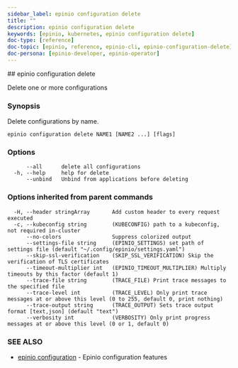 ```yaml
---
sidebar_label: epinio configuration delete
title: ""
description: epinio configuration delete
keywords: [epinio, kubernetes, epinio configuration delete]
doc-type: [reference]
doc-topic: [epinio, reference, epinio-cli, epinio-configuration-delete]
doc-persona: [epinio-developer, epinio-operator]
---
```


<head>
  <link rel="canonical" href="https://docs.epinio.io/references/commands/cli/configuration/epinio_configuration_delete"/>
</head>
## epinio configuration delete

Delete one or more configurations

### Synopsis

Delete configurations by name.

```
epinio configuration delete NAME1 [NAME2 ...] [flags]
```

### Options

```
      --all      delete all configurations
  -h, --help     help for delete
      --unbind   Unbind from applications before deleting
```

### Options inherited from parent commands

```
  -H, --header stringArray       Add custom header to every request executed
  -c, --kubeconfig string        (KUBECONFIG) path to a kubeconfig, not required in-cluster
      --no-colors                Suppress colorized output
      --settings-file string     (EPINIO_SETTINGS) set path of settings file (default "~/.config/epinio/settings.yaml")
      --skip-ssl-verification    (SKIP_SSL_VERIFICATION) Skip the verification of TLS certificates
      --timeout-multiplier int   (EPINIO_TIMEOUT_MULTIPLIER) Multiply timeouts by this factor (default 1)
      --trace-file string        (TRACE_FILE) Print trace messages to the specified file
      --trace-level int          (TRACE_LEVEL) Only print trace messages at or above this level (0 to 255, default 0, print nothing)
      --trace-output string      (TRACE_OUTPUT) Sets trace output format [text,json] (default "text")
      --verbosity int            (VERBOSITY) Only print progress messages at or above this level (0 or 1, default 0)
```

### SEE ALSO

* [epinio configuration](./epinio_configuration.md)	 - Epinio configuration features

